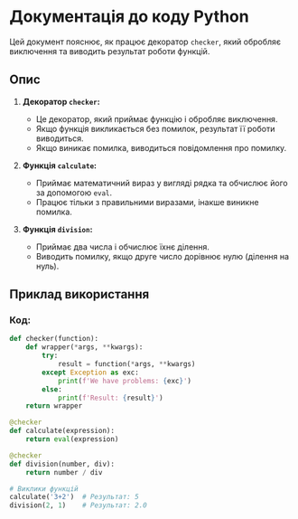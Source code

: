 # Документація до коду Python

Цей документ пояснює, як працює декоратор `checker`, який обробляє виключення та виводить результат роботи функцій.

## Опис

1. **Декоратор `checker`:**
   - Це декоратор, який приймає функцію і обробляє виключення.
   - Якщо функція викликається без помилок, результат її роботи виводиться.
   - Якщо виникає помилка, виводиться повідомлення про помилку.

2. **Функція `calculate`:**
   - Приймає математичний вираз у вигляді рядка та обчислює його за допомогою `eval`.
   - Працює тільки з правильними виразами, інакше виникне помилка.

3. **Функція `division`:**
   - Приймає два числа і обчислює їхнє ділення.
   - Виводить помилку, якщо друге число дорівнює нулю (ділення на нуль).

## Приклад використання

### Код:

```python
def checker(function):
    def wrapper(*args, **kwargs):
        try:
            result = function(*args, **kwargs)
        except Exception as exc:
            print(f'We have problems: {exc}')
        else:
            print(f'Result: {result}')
    return wrapper

@checker
def calculate(expression):
    return eval(expression)

@checker
def division(number, div):
    return number / div

# Виклики функцій
calculate('3+2')  # Результат: 5
division(2, 1)    # Результат: 2.0
